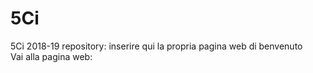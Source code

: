 # 5Ci
5Ci 2018-19 repository: 
inserire qui la propria pagina web di benvenuto
<br>
Vai alla pagina web: <a href="5Ci/prova1.html">
